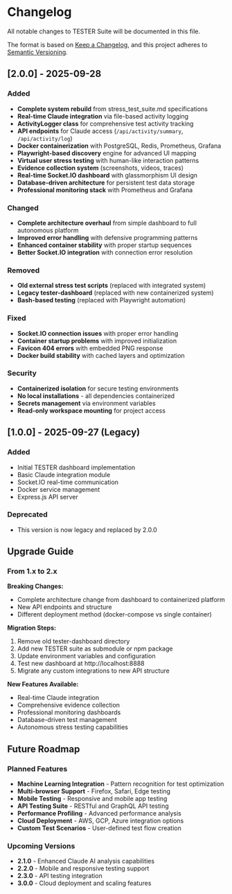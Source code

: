 # Changelog

All notable changes to TESTER Suite will be documented in this file.

The format is based on [Keep a Changelog](https://keepachangelog.com/en/1.0.0/),
and this project adheres to [Semantic Versioning](https://semver.org/spec/v2.0.0.html).

## [2.0.0] - 2025-09-28

### Added
- **Complete system rebuild** from stress_test_suite.md specifications
- **Real-time Claude integration** via file-based activity logging
- **ActivityLogger class** for comprehensive test activity tracking
- **API endpoints** for Claude access (`/api/activity/summary`, `/api/activity/log`)
- **Docker containerization** with PostgreSQL, Redis, Prometheus, Grafana
- **Playwright-based discovery** engine for advanced UI mapping
- **Virtual user stress testing** with human-like interaction patterns
- **Evidence collection system** (screenshots, videos, traces)
- **Real-time Socket.IO dashboard** with glassmorphism UI design
- **Database-driven architecture** for persistent test data storage
- **Professional monitoring stack** with Prometheus and Grafana

### Changed
- **Complete architecture overhaul** from simple dashboard to full autonomous platform
- **Improved error handling** with defensive programming patterns
- **Enhanced container stability** with proper startup sequences
- **Better Socket.IO integration** with connection error resolution

### Removed
- **Old external stress test scripts** (replaced with integrated system)
- **Legacy tester-dashboard** (replaced with new containerized system)
- **Bash-based testing** (replaced with Playwright automation)

### Fixed
- **Socket.IO connection issues** with proper error handling
- **Container startup problems** with improved initialization
- **Favicon 404 errors** with embedded PNG response
- **Docker build stability** with cached layers and optimization

### Security
- **Containerized isolation** for secure testing environments
- **No local installations** - all dependencies containerized
- **Secrets management** via environment variables
- **Read-only workspace mounting** for project access

## [1.0.0] - 2025-09-27 (Legacy)

### Added
- Initial TESTER dashboard implementation
- Basic Claude integration module
- Socket.IO real-time communication
- Docker service management
- Express.js API server

### Deprecated
- This version is now legacy and replaced by 2.0.0

## Upgrade Guide

### From 1.x to 2.x

**Breaking Changes:**
- Complete architecture change from dashboard to containerized platform
- New API endpoints and structure
- Different deployment method (docker-compose vs single container)

**Migration Steps:**
1. Remove old tester-dashboard directory
2. Add new TESTER suite as submodule or npm package
3. Update environment variables and configuration
4. Test new dashboard at http://localhost:8888
5. Migrate any custom integrations to new API structure

**New Features Available:**
- Real-time Claude integration
- Comprehensive evidence collection
- Professional monitoring dashboards
- Database-driven test management
- Autonomous stress testing capabilities

## Future Roadmap

### Planned Features
- **Machine Learning Integration** - Pattern recognition for test optimization
- **Multi-browser Support** - Firefox, Safari, Edge testing
- **Mobile Testing** - Responsive and mobile app testing
- **API Testing Suite** - RESTful and GraphQL API testing
- **Performance Profiling** - Advanced performance analysis
- **Cloud Deployment** - AWS, GCP, Azure integration options
- **Custom Test Scenarios** - User-defined test flow creation

### Upcoming Versions
- **2.1.0** - Enhanced Claude AI analysis capabilities
- **2.2.0** - Mobile and responsive testing support
- **2.3.0** - API testing integration
- **3.0.0** - Cloud deployment and scaling features